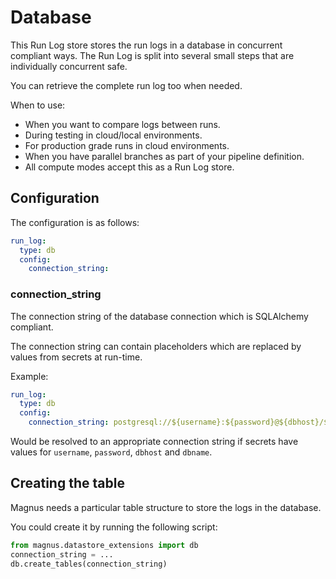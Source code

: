 # Database

This Run Log store stores the run logs in a database in concurrent compliant ways.
The Run Log is split into several small steps that are individually concurrent safe.

You can retrieve the complete run log too when needed.

When to use:

- When you want to compare logs between runs.
- During testing in cloud/local environments.
- For production grade runs in cloud environments.
- When you have parallel branches as part of your pipeline definition.
- All compute modes accept this as a Run Log store.



## Configuration

The configuration is as follows:

```yaml
run_log:
  type: db
  config:
    connection_string:
```

### connection_string

The connection string of the database connection which is SQLAlchemy compliant.

The connection string can contain placeholders which are replaced by values from secrets at run-time.

Example:
```yaml
run_log:
  type: db
  config:
    connection_string: postgresql://${username}:${password}@${dbhost}/${dbname}
```

Would be resolved to an appropriate connection string if secrets have values for ```username```, ```password```,
```dbhost``` and ```dbname```.

## Creating the table

Magnus needs a particular table structure to store the logs in the database.

You could create it by running the following script:

```python
from magnus.datastore_extensions import db
connection_string = ...
db.create_tables(connection_string)
```
